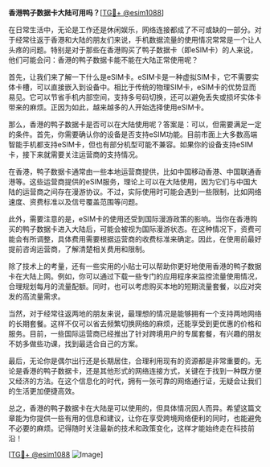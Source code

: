 **香港鸭子数据卡大陆可用吗？**[[TG💪+ @esim1088](https://t.me/s/esim1088)]

在日常生活中，无论是工作还是休闲娱乐，网络连接都成了不可或缺的一部分。对于经常往返于香港和大陆的朋友们来说，手机数据流量的使用情况常常是一个让人头疼的问题。特别是对于那些在香港购买了鸭子数据卡（即eSIM卡）的人来说，他们可能会问：香港的鸭子数据卡能不能在大陆正常使用呢？

首先，让我们来了解一下什么是eSIM卡。eSIM卡是一种虚拟SIM卡，它不需要实体卡槽，可以直接嵌入到设备中。相比于传统的物理SIM卡，eSIM卡的优势显而易见。它可以节省手机内部空间，支持多号码切换，还可以避免丢失或损坏实体卡带来的麻烦。正因为如此，越来越多的人开始选择使用eSIM卡。

那么，香港的鸭子数据卡是否可以在大陆使用呢？答案是：可以，但需要满足一定的条件。首先，你需要确认你的设备是否支持eSIM功能。目前市面上大多数高端智能手机都支持eSIM卡，但也有部分机型可能不兼容。如果你的设备支持eSIM卡，接下来就需要关注运营商的支持情况。

在香港，鸭子数据卡通常由一些本地运营商提供，比如中国移动香港、中国联通香港等。这些运营商提供的eSIM服务，理论上可以在大陆使用，因为它们与中国大陆的运营商之间存在漫游协议。不过，实际使用时可能会遇到一些限制，比如网络速度、资费标准以及信号覆盖范围等问题。

此外，需要注意的是，eSIM卡的使用还受到国际漫游政策的影响。当你在香港购买的鸭子数据卡进入大陆后，可能会被视为国际漫游状态。在这种情况下，资费可能会有所调整，具体费用需要根据运营商的收费标准来确定。因此，在使用前最好提前咨询运营商，了解清楚相关费用和限制。

除了技术上的考量，还有一些实用的小贴士可以帮助你更好地使用香港的鸭子数据卡在大陆上网。例如，你可以通过下载一些专门的应用程序来监控流量使用情况，合理规划每月的流量配额。同时，也可以考虑购买本地的短期流量套餐，以应对突发的高流量需求。

当然，对于经常往返两地的朋友来说，最理想的情况是能够拥有一个支持两地网络的长期套餐。这样不仅可以省去频繁切换网络的麻烦，还能享受到更优惠的价格和服务。目前，一些国际运营商已经推出了针对跨境用户的专属套餐，有兴趣的朋友不妨多做些功课，找到最适合自己的方案。

最后，无论你是偶尔出行还是长期居住，合理利用现有的资源都是非常重要的。无论是香港的鸭子数据卡，还是其他形式的网络连接方式，关键在于找到一种既方便又经济的方法。在这个信息化的时代，拥有一张可靠的网络通行证，无疑会让我们的生活更加便捷高效。

总之，香港的鸭子数据卡在大陆是可以使用的，但具体情况因人而异。希望这篇文章能为你提供一些有用的信息和建议，让你在享受跨境网络便利的同时，也能避免不必要的麻烦。记得随时关注最新的技术和政策变化，这样才能始终走在科技前沿！

[[TG💪+ @esim1088](https://t.me/s/esim1088) ![Image](https://i.postimg.cc/4NQfJmqS/Snipaste-2025-05-13-00-14-12.png)]